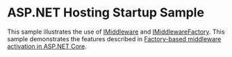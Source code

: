 # ASP.NET Hosting Startup Sample

This sample illustrates the use of [IMiddleware](https://docs.microsoft.com/dotnet/api/microsoft.aspnetcore.http.imiddleware) and [IMiddlewareFactory](https://docs.microsoft.com/dotnet/api/microsoft.aspnetcore.http.imiddlewarefactory). This sample demonstrates the features described in [Factory-based middleware activation in ASP.NET Core](https://docs.microsoft.com/aspnet/core/fundamentals/middleware/middleware-extensibility).
